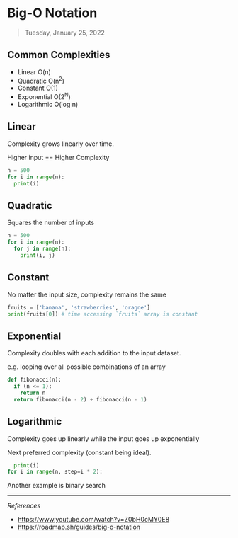 # Big-O Notation

> Tuesday, January 25, 2022

## Common Complexities

* Linear O(n)
* Quadratic O(n<sup>2</sup>)
* Constant O(1)
* Exponential O(2<sup>N</sup>)
* Logarithmic O(log n)


## Linear

Complexity grows linearly over time.

Higher input == Higher Complexity

```python
n = 500
for i in range(n):
  print(i)
```

## Quadratic

Squares the number of inputs

```python
n = 500
for i in range(n):
  for j in range(n):
    print(i, j)
```

## Constant

No matter the input size, complexity remains the same

```python
fruits = ['banana', 'strawberries', 'oragne']
print(fruits[0]) # time accessing `fruits` array is constant
```

## Exponential

Complexity doubles with each addition to the input dataset.

e.g. looping over all possible combinations of an array

```python
def fibonacci(n):
  if (n <= 1):
    return n
  return fibonacci(n - 2) + fibonacci(n - 1)
```


## Logarithmic

Complexity goes up linearly while the input goes up exponentially

Next preferred complexity (constant being ideal).


```python
  print(i)
for i in range(n, step=i * 2):
```

Another example is binary search


---

_References_

* https://www.youtube.com/watch?v=Z0bH0cMY0E8
* https://roadmap.sh/guides/big-o-notation
